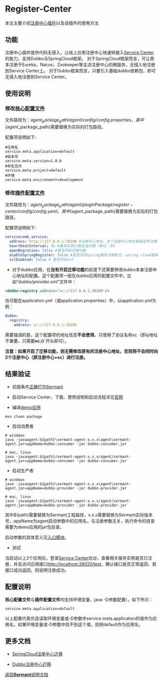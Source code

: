 # Register-Center

本文主要介绍[注册中心插件](../../../sermant-plugins/sermant-register-center)以及该插件的使用方法

## 功能

注册中心插件提供代码无侵入，让线上应用注册中心快速转接入[Service Center](https://github.com/apache/servicecomb-service-center)的能力，支持Dubbo与SpringCloud框架。
对于SpringCloud框架而言，可让原本注册于Eureka，Nacos，Zookeeper等主流注册中心的微服务，无侵入地注册到Service Center上。
对于Dubbo框架而言，只要引入基础dubbo依赖包，即可无侵入地注册到Service Center。

## 使用说明

### 修改[核心配置文件](../../../sermant-agentcore/sermant-agentcore-core/config/config.properties)

文件路径为：${agent_package_path}/agent/config/config.properties，其中${agent_package_path}需要替换为实际的打包路径。

配置项说明如下:

```properties
#应用名
service.meta.application=default
#版本号
service.meta.version=1.0.0
#命名空间
service.meta.project=default
#环境
service.meta.environment=development
```

### 修改[插件配置文件](../../../sermant-plugins/sermant-register-center/config/config.yaml)

文件路径为：${agent_package_path}/agent/pluginPackage/register-center/config/config.yaml，其中${agent_package_path}需要替换为实际的打包路径。

配置项说明如下:

```yaml
servicecomb.service:
  address: http://127.0.0.1:30100 #注册中心地址，多个注册中心地址使用逗号分隔
  heartbeatInterval: 15 #服务实例心跳发送间隔（单位：秒）
  openMigration: false #是否开启迁移功能
  enableSpringRegister: false #是否开启spring插件注册能力，spring cloud框架需开启，dubbo框架需关闭
  sslEnabled: false # 是否开启ssl
```

- 对于dubbo应用，在**没有开启迁移功能**的前提下还需要修改dubbo本身注册中心地址的配置。这个配置项一般在dubbo应用的配置文件中，比如“dubbo/provider.xml”文件中：

```xml
<dubbo:registry address="sc://127.0.0.1:30100"/>
```

也可能在application.yml（或application.properties）中，以application.yml为例：

```yml
dubbo:
  registry:
    address: sc://127.0.0.1:30100
```

需要强调的是，这个配置项的地址信息**不会使用**，只使用了协议名称sc（即ip地址不重要，只需要**sc://** 开头即可）。

**注意：如果开启了迁移功能，则无需修改原有的注册中心地址，否则将不会同时向2个注册中心（原注册中心+sc）进行注册。**

## 结果验证

- 前提条件[正确打包Sermant](../../README.md)

- 启动Service Center，下载、使用说明和启动流程详见[官网](https://github.com/apache/servicecomb-service-center)

- 编译[demo应用](../../../sermant-plugins/sermant-register-center/demo-register/demo-register-dubbo)

```shell
mvn clean package
```

- 启动消费者

```shell
# windows
java -javaagent:${path}\sermant-agent-x.x.x\agent\sermant-agent.jar=appName=dubbo-consumer -jar dubbo-consumer.jar

# mac, linux
java -javaagent:${path}/sermant-agent-x.x.x/agent/sermant-agent.jar=appName=dubbo-consumer -jar dubbo-consumer.jar
```

- 启动生产者

```shell
# windows
java -javaagent:${path}\sermant-agent-x.x.x\agent\sermant-agent.jar=appName=dubbo-provider -jar dubbo-provider.jar

# mac, linux
java -javaagent:${path}/sermant-agent-x.x.x/agent/sermant-agent.jar=appName=dubbo-provider -jar dubbo-provider.jar
```

其中${path}需要替换为Sermant工程路径，x.x.x需要替换为Sermant实际版本号，appName为agent启动参数中的应用名，与注册参数无关，执行命令的目录需要为demo应用的jar包目录。

启动参数的具体意义见[入口模块](../entrance.md#启动参数)。

- 测试

当启动以上2个应用后，登录[Service Center](http://127.0.0.1:30103/)后台，查看相关服务实例是否已注册，并且访问应用接口<http://localhost:28020/test>，确认接口是否正常返回，若接口成功返回，则说明注册成功。

## 配置说明

**核心配置文件**与**插件配置文件**均支持环境变量、java -D参数配置），如下所示：

```properties
service.meta.application=default
```

以上配置代表优选读取环境变量或-D参数中service.meta.application的值作为应用名，如果环境变量或-D参数中找不到这个值，则把default作为应用名。

## 更多文档

- [SpringCloud注册中心迁移](./spring-cloud-register-migiration.md)

- [Dubbo注册中心迁移](./dubbo-register-migiration.md)

[返回**Sermant**说明文档](../../README.md)
